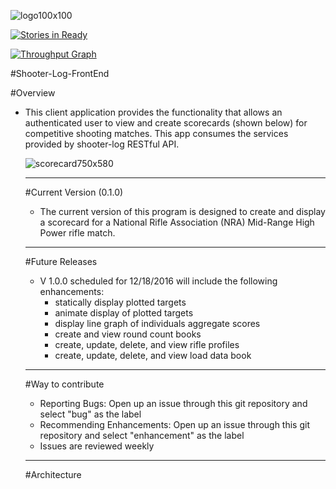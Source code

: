 ![logo100x100](https://cloud.githubusercontent.com/assets/13153982/18029199/7d636f24-6c46-11e6-8e1f-c249b9c950c9.png)

[![Stories in Ready](https://badge.waffle.io/gsmatth/shooters-log-fe.png?label=ready&title=Ready)](http://waffle.io/gsmatth/shooters-log-fe)

[![Throughput Graph](https://graphs.waffle.io/gsmatth/shooters-log-fe/throughput.svg)](https://waffle.io/gsmatth/shooters-log-fe/metrics/throughput)


#Shooter-Log-FrontEnd


#Overview
* This client application provides the functionality that allows an authenticated user to view and create scorecards (shown below) for competitive shooting matches.  This app consumes the services provided by shooter-log RESTful API.   


  ![scorecard750x580](https://cloud.githubusercontent.com/assets/13153982/16515546/69d733b0-3f27-11e6-9653-1148ff7f485a.png)


  ****
  #Current Version (0.1.0)
  * The current version of this program is designed to create and display  a scorecard for a National Rifle Association (NRA) Mid-Range High Power rifle match.  


  ****
  #Future Releases
  * V 1.0.0 scheduled for 12/18/2016 will include the following enhancements:  
    - statically display plotted targets  
    - animate display of plotted targets
    - display line graph of individuals aggregate scores  
    - create and view round count books
    - create, update, delete, and view rifle profiles
    - create, update, delete, and view load data book

  ****

  #Way to contribute
  * Reporting Bugs: Open up an issue through this git repository and select "bug" as the label
  * Recommending Enhancements: Open up an issue through this git repository and select "enhancement" as the label  
  * Issues are reviewed weekly


  *****
  #Architecture
